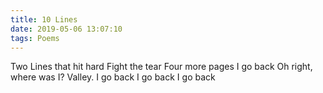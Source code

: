 ```yaml
---
title: 10 Lines
date: 2019-05-06 13:07:10
tags: Poems
---
```


Two Lines
that hit hard
Fight the tear
Four more pages
I go back
Oh right, where was I?
Valley.
I go back
I go back
I go back